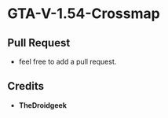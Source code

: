 # GTA-V-1.54-Crossmap

## Pull Request

* feel free to add a pull request.

## Credits

* **TheDroidgeek**
